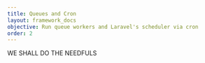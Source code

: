 ```yaml
---
title: Queues and Cron
layout: framework_docs
objective: Run queue workers and Laravel's scheduler via cron
order: 2
---
```


WE SHALL DO THE NEEDFULS